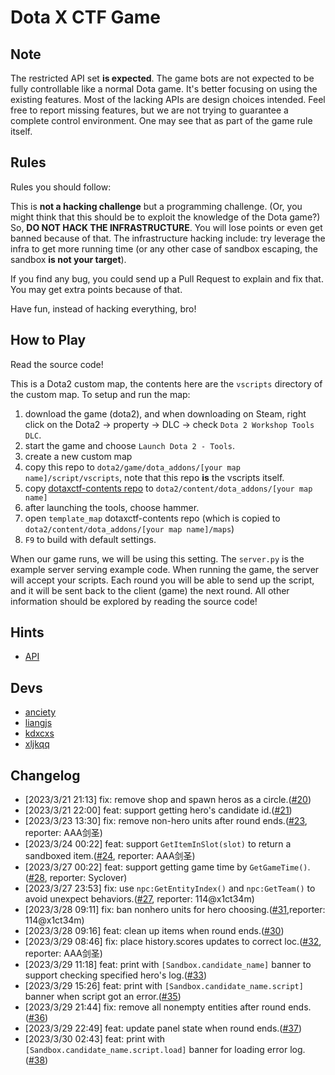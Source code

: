 # Dota X CTF Game

## Note

The restricted API set **is expected**.
The game bots are not expected to be fully controllable like a normal Dota game.
It's better focusing on using the existing features.
Most of the lacking APIs are design choices intended.
Feel free to report missing features, but we are not trying to guarantee a complete control environment.
One may see that as part of the game rule itself.

## Rules

Rules you should follow:

This is **not a hacking challenge** but a programming challenge.
(Or, you might think that this should be to exploit the knowledge of the Dota game?)
So, **DO NOT HACK THE INFRASTRUCTURE**.
You will lose points or even get banned because of that.
The infrastructure hacking include: try leverage the infra to get more running time (or any other case of sandbox escaping, the sandbox **is not your target**).

If you find any bug, you could send up a Pull Request to explain and fix that.
You may get extra points because of that.

Have fun, instead of hacking everything, bro!

## How to Play

Read the source code!

This is a Dota2 custom map, the contents here are the `vscripts` directory of the custom map.
To setup and run the map:

1. download the game (dota2), and when downloading on Steam, right click on the Dota2 -> property -> DLC -> check `Dota 2 Workshop Tools DLC`.
2. start the game and choose `Launch Dota 2 - Tools`.
3. create a new custom map
4. copy this repo to `dota2/game/dota_addons/[your map name]/script/vscripts`, note that this repo **is** the vscripts itself.
5. copy [dotaxctf-contents repo](https://github.com/escapingbug/dotaxctf-contents) to `dota2/content/dota_addons/[your map name]`
6. after launching the tools, choose hammer.
7. open `template_map` dotaxctf-contents repo (which is copied to `dota2/content/dota_addons/[your map name]/maps`)
8. `F9` to build with default settings.

When our game runs, we will be using this setting.
The `server.py` is the example server serving example code.
When running the game, the server will accept your scripts.
Each round you will be able to send up the script, and it will be sent back to the client (game) the next round.
All other information should be explored by reading the source code!

## Hints

- [API](https://moddota.com/api/#!/vscripts)

## Devs

- [anciety](https://github.com/escapingbug)
- [liangjs](https://github.com/liangjs)
- [kdxcxs](https://github.com/kdxcxs)
- [xljkqq](https://github.com/xljkqq)

## Changelog

- [2023/3/21 21:13] fix: remove shop and spawn heros as a circle.([#20](https://github.com/Escapingbug/dotaxctf/pull/20))
- [2023/3/21 22:00] feat: support getting hero's candidate id.([#21](https://github.com/Escapingbug/dotaxctf/pull/21))
- [2023/3/23 13:30] fix: remove non-hero units after round ends.([#23](https://github.com/Escapingbug/dotaxctf/pull/23), reporter: AAA剑圣)
- [2023/3/24 00:22] feat: support `GetItemInSlot(slot)` to return a sandboxed item.([#24](https://github.com/Escapingbug/dotaxctf/pull/24), reporter: AAA剑圣)
- [2023/3/27 00:22] feat: support getting game time by `GetGameTime()`.([#28](https://github.com/Escapingbug/dotaxctf/pull/28), reporter: Syclover)
- [2023/3/27 23:53] fix: use `npc:GetEntityIndex()` and `npc:GetTeam()` to avoid unexpect behaviors.([#27](https://github.com/Escapingbug/dotaxctf/pull/27), reporter: 114@x1ct34m)
- [2023/3/28 09:11] fix: ban nonhero units for hero choosing.([#31](https://github.com/Escapingbug/dotaxctf/pull/31),reporter: 114@x1ct34m)
- [2023/3/28 09:16] feat: clean up items when round ends.([#30](https://github.com/Escapingbug/dotaxctf/pull/30))
- [2023/3/29 08:46] fix: place history.scores updates to correct loc.([#32](https://github.com/Escapingbug/dotaxctf/pull/32), reporter: AAA剑圣)
- [2023/3/29 11:18] feat: print with `[Sandbox.candidate_name]` banner to support checking specified hero's log.([#33](https://github.com/Escapingbug/dotaxctf/pull/33))
- [2023/3/29 15:26] feat: print with `[Sandbox.candidate_name.script]` banner when script got an error.([#35](https://github.com/Escapingbug/dotaxctf/pull/35))
- [2023/3/29 21:44] fix: remove all nonempty entities after round ends.([#36](https://github.com/Escapingbug/dotaxctf/pull/36))
- [2023/3/29 22:49] feat: update panel state when round ends.([#37](https://github.com/Escapingbug/dotaxctf/pull/37))
- [2023/3/30 02:43] feat: print with `[Sandbox.candidate_name.script.load]` banner for loading error log.([#38](https://github.com/Escapingbug/dotaxctf/pull/38))
